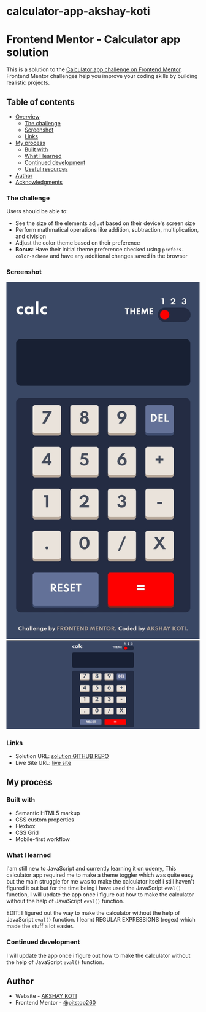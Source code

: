 # calculator-app-akshay-koti

# Frontend Mentor - Calculator app solution

This is a solution to the [Calculator app challenge on Frontend Mentor](https://www.frontendmentor.io/challenges/calculator-app-9lteq5N29). Frontend Mentor challenges help you improve your coding skills by building realistic projects. 

## Table of contents

- [Overview](#overview)
  - [The challenge](#the-challenge)
  - [Screenshot](#screenshot)
  - [Links](#links)
- [My process](#my-process)
  - [Built with](#built-with)
  - [What I learned](#what-i-learned)
  - [Continued development](#continued-development)
  - [Useful resources](#useful-resources)
- [Author](#author)
- [Acknowledgments](#acknowledgments)

### The challenge

Users should be able to:

- See the size of the elements adjust based on their device's screen size
- Perform mathmatical operations like addition, subtraction, multiplication, and division
- Adjust the color theme based on their preference
- **Bonus**: Have their initial theme preference checked using `prefers-color-scheme` and have any additional changes saved in the browser

### Screenshot

![](images/calculator-app-mobile-view.jpg)
![](images/calculator-app-desktop-view.png)

### Links

- Solution URL: [solution GITHUB REPO](https://github.com/pitstop260/calculator-app-akshay-koti/edit/main/README.md)
- Live Site URL: [live site](https://pitstop260.github.io/calculator-app-akshay-koti/)

## My process

### Built with

- Semantic HTML5 markup
- CSS custom properties
- Flexbox
- CSS Grid
- Mobile-first workflow

### What I learned

I'am still new to JavaScript and currently learning it on udemy, This calculator app required me to make a theme toggler which was quite easy but the main struggle for me was to make the calculator itself i still haven't figured it out but for the time being i have used the JavaScript ``` eval() ``` function, I will update the app once i figure out how to make the calculator without the help of JavaScript ``` eval() ``` function.

EDIT: I figured out the way to make the calculator without the help of JavaScript ``` eval() ``` function. I learnt REGULAR EXPRESSIONS (regex) which made the stuff a lot easier.

### Continued development
I will update the app once i figure out how to make the calculator without the help of JavaScript ``` eval() ``` function.

## Author

- Website - [AKSHAY KOTI](https://pitstop260.github.io/freecodecamp5/)
- Frontend Mentor - [@pitstop260](https://www.frontendmentor.io/profile/yourusername)
